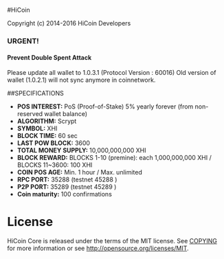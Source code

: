 #HiCoin

Copyright (c) 2014-2016 HiCoin Developers

### URGENT!
#### Prevent Double Spent Attack
Please update all wallet to 1.0.3.1 (Protocol Version : 60016)
Old version of wallet (1.0.2.1) will not sync anymore in coinnetwork.


##SPECIFICATIONS

- **POS INTEREST:** PoS (Proof-of-Stake) 5% yearly forever (from non-reserved wallet balance)
- **ALGORITHM:** Scrypt
- **SYMBOL:** XHI
- **BLOCK TIME:** 60 sec
- **LAST POW BLOCK:** 3600
- **TOTAL MONEY SUPPLY:** 10,000,000,000 XHI
- **BLOCK REWARD:** BLOCKS 1-10 (premine): each 1,000,000,000 XHI / BLOCKS 11~3600: 100 XHI
- **COIN POS AGE:** Min. 1 hour / Max. unlimited
- **RPC PORT:** 35288 (testnet 45288 )
- **P2P PORT:** 35289 (testnet 45289 )
- **Coin maturity:** 100 confirmations



License
=======

HiCoin Core is released under the terms of the MIT license. 
See [COPYING](COPYING) for more
information or see http://opensource.org/licenses/MIT.
